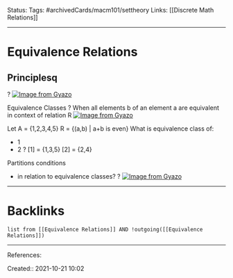 Status: 
Tags: #archivedCards/macm101/settheory
Links: [[Discrete Math Relations]]
___
# Equivalence Relations

## Principlesq
?
[![Image from Gyazo](https://i.gyazo.com/e4150a72ea6ac123a58ccbb0c08fb382.png)](https://gyazo.com/e4150a72ea6ac123a58ccbb0c08fb382)
<!--SR:!2022-01-19,44,215-->

Equivalence Classes
?
When all elements b of an element a are equivalent in context of relation R
[![Image from Gyazo](https://i.gyazo.com/efa3498ae08bf5d3f71d93948ccd35da.png)](https://gyazo.com/efa3498ae08bf5d3f71d93948ccd35da)
<!--SR:!2022-01-25,50,210-->

Let A  = {1,2,3,4,5}
R = {(a,b) | a+b is even}
What is equivalence class of:
- 1
- 2
?
[1] = {1,3,5}
[2] = {2,4}
<!--SR:!2022-02-21,78,284-->

Partitions conditions
- in relation to equivalence classes?
?
[![Image from Gyazo](https://i.gyazo.com/41f6159309221e96fb6a99e79d3dc4aa.png)](https://gyazo.com/41f6159309221e96fb6a99e79d3dc4aa)
<!--SR:!2021-12-11,5,204-->

___
# Backlinks
```dataview
list from [[Equivalence Relations]] AND !outgoing([[Equivalence Relations]])
```
___
References:
<!--SR:!2021-10-22,1,230-->

Created:: 2021-10-21 10:02

